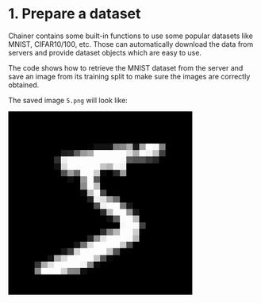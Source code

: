 # 1. Prepare a dataset

Chainer contains some built-in functions to use some popular datasets like MNIST, CIFAR10/100, etc. Those can automatically download the data from servers and provide dataset objects which are easy to use.

The code shows how to retrieve the MNIST dataset from the server and save an image from its training split to make sure the images are correctly obtained.

The saved image `5.png` will look like:

![5](5.png)

